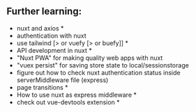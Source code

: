 ## Further learning:

- nuxt and axios \*
- authentication with nuxt
- use tailwind [> or vuefy [> or buefy]] \*
- API development in nuxt \*
- "Nuxt PWA" for making quality web apps with nuxt
- "vuex persist" for saving store state to local/sessionstorage
- figure out how to check nuxt authentication status inside serverMiddleware file (express)
- page transitions \*
- How to use nuxt as express middleware \*
- check out vue-devtools extension \*
